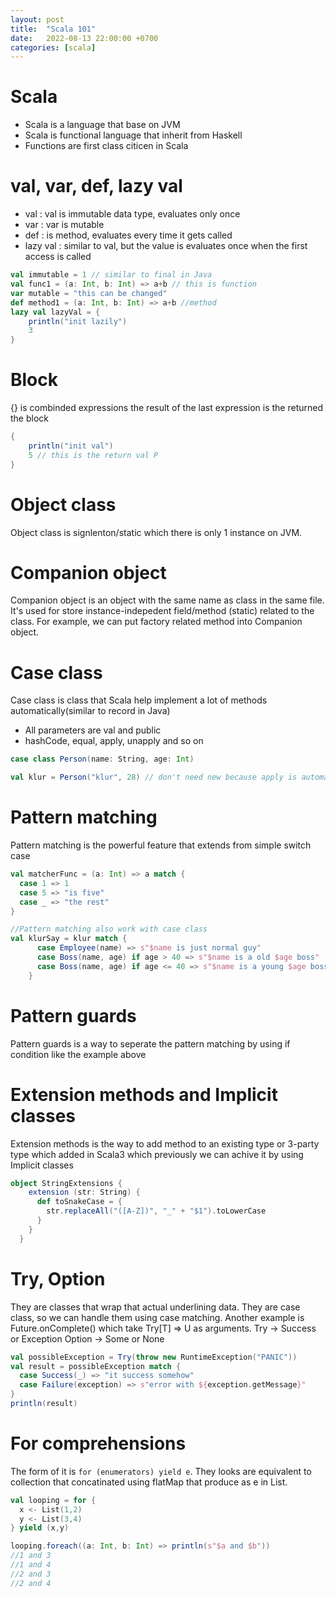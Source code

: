 ```yaml
---
layout: post
title:  "Scala 101"
date:   2022-08-13 22:00:00 +0700
categories: [scala]
---
```


# Scala
- Scala is a language that base on JVM
- Scala is functional language that inherit from Haskell
- Functions are first class citicen in Scala

# val, var, def, lazy val
- val : val is immutable data type, evaluates only once
- var : var is mutable 
- def : is method, evaluates every time it gets called
- lazy val : similar to val, but the value is evaluates once when the first access is called
```scala 
val immutable = 1 // similar to final in Java
val func1 = (a: Int, b: Int) => a+b // this is function
var mutable = "this can be changed"
def method1 = (a: Int, b: Int) => a+b //method
lazy val lazyVal = {
    println("init lazily")
    3
}
```

# Block
{} is combinded expressions the result of the last expression is the returned the block
```scala
{
    println("init val")
    5 // this is the return val P
}
``` 

# Object class
Object class is signlenton/static which there is only 1 instance on JVM.

# Companion object
Companion object is an object with the same name as class in the same file. It's used for store instance-indepedent field/method (static) related to the class. For example, we can put factory related method into Companion object.

# Case class
Case class is class that Scala help implement a lot of methods automatically(similar to record in Java)
- All parameters are val and public
- hashCode, equal, apply, unapply and so on
```scala
case class Person(name: String, age: Int)

val klur = Person("klur", 28) // don't need new because apply is automatically implemented
```

# Pattern matching
Pattern matching is the powerful feature that extends from simple switch case
```scala
val matcherFunc = (a: Int) => a match {
  case 1 => 1
  case 5 => "is five"
  case _ => "the rest"
}

//Pattern matching also work with case class
val klurSay = klur match {
      case Employee(name) => s"$name is just normal guy"
      case Boss(name, age) if age > 40 => s"$name is a old $age boss"
      case Boss(name, age) if age <= 40 => s"$name is a young $age boss"
    }
```

# Pattern guards
Pattern guards is a way to seperate the pattern matching by using if condition like the example above

# Extension methods and Implicit classes
Extension methods is the way to add method to an existing type or 3-party type which added in Scala3 which previously we can achive it by using Implicit classes
```scala
object StringExtensions {
    extension (str: String) {
      def toSnakeCase = {
        str.replaceAll("([A-Z])", "_" + "$1").toLowerCase
      }
    }
  }
```

# Try, Option
They are classes that wrap that actual underlining data. They are case class, so we can handle them using case matching. Another example is Future.onComplete() which take Try[T] => U as arguments.
Try -> Success or Exception
Option -> Some or None
```scala
val possibleException = Try(throw new RuntimeException("PANIC"))
val result = possibleException match {
  case Success(_) => "it success somehow"
  case Failure(exception) => s"error with ${exception.getMessage}"
}
println(result)
```

# For comprehensions
The form of it is ```for (enumerators) yield e```. They looks are equivalent to collection that concatinated using flatMap that produce as e in List.
```scala
val looping = for {
  x <- List(1,2)
  y <- List(3,4)
} yield (x,y)

looping.foreach((a: Int, b: Int) => println(s"$a and $b"))
//1 and 3
//1 and 4
//2 and 3
//2 and 4
```
